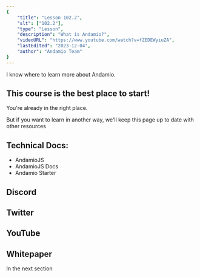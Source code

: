 ```yaml
---
{
    "title": "Lesson 102.2",
    "slt": ["102.2"],
    "type": "Lesson",
    "description": "What is Andamio?",
    "videoURL": "https://www.youtube.com/watch?v=fZEDEWyiuZA",
    "lastEdited": "2023-12-04",
    "author": "Andamio Team"
}
---
```


I know where to learn more about Andamio.

## This course is the best place to start!
You're already in the right place. 

But if you want to learn in another way, we'll keep this page up to date with other resources

## Technical Docs:
- AndamioJS
- AndamioJS Docs
- Andamio Starter

## Discord

## Twitter

## YouTube

## Whitepaper
In the next section